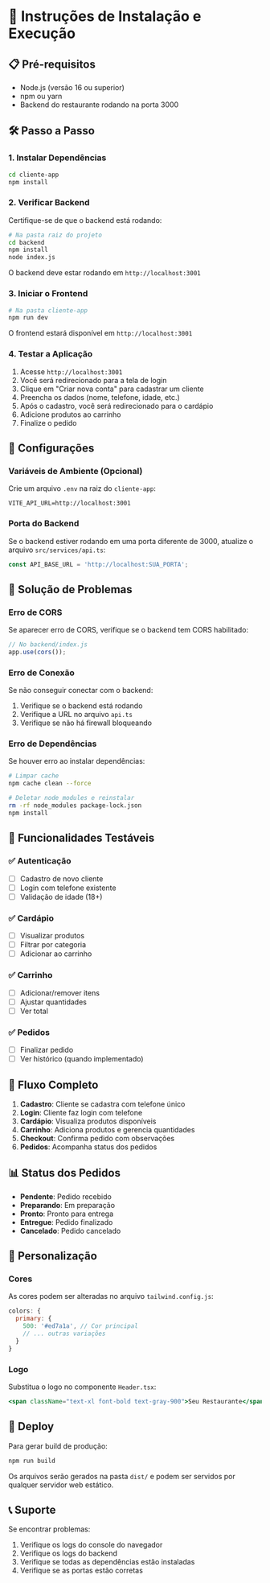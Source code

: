 # 🚀 Instruções de Instalação e Execução

## 📋 Pré-requisitos

- Node.js (versão 16 ou superior)
- npm ou yarn
- Backend do restaurante rodando na porta 3000

## 🛠️ Passo a Passo

### 1. Instalar Dependências

```bash
cd cliente-app
npm install
```

### 2. Verificar Backend

Certifique-se de que o backend está rodando:

```bash
# Na pasta raiz do projeto
cd backend
npm install
node index.js
```

O backend deve estar rodando em `http://localhost:3001`

### 3. Iniciar o Frontend

```bash
# Na pasta cliente-app
npm run dev
```

O frontend estará disponível em `http://localhost:3001`

### 4. Testar a Aplicação

1. Acesse `http://localhost:3001`
2. Você será redirecionado para a tela de login
3. Clique em "Criar nova conta" para cadastrar um cliente
4. Preencha os dados (nome, telefone, idade, etc.)
5. Após o cadastro, você será redirecionado para o cardápio
6. Adicione produtos ao carrinho
7. Finalize o pedido

## 🔧 Configurações

### Variáveis de Ambiente (Opcional)

Crie um arquivo `.env` na raiz do `cliente-app`:

```env
VITE_API_URL=http://localhost:3001
```

### Porta do Backend

Se o backend estiver rodando em uma porta diferente de 3000, atualize o arquivo `src/services/api.ts`:

```typescript
const API_BASE_URL = 'http://localhost:SUA_PORTA';
```

## 🐛 Solução de Problemas

### Erro de CORS

Se aparecer erro de CORS, verifique se o backend tem CORS habilitado:

```javascript
// No backend/index.js
app.use(cors());
```

### Erro de Conexão

Se não conseguir conectar com o backend:

1. Verifique se o backend está rodando
2. Verifique a URL no arquivo `api.ts`
3. Verifique se não há firewall bloqueando

### Erro de Dependências

Se houver erro ao instalar dependências:

```bash
# Limpar cache
npm cache clean --force

# Deletar node_modules e reinstalar
rm -rf node_modules package-lock.json
npm install
```

## 📱 Funcionalidades Testáveis

### ✅ Autenticação
- [ ] Cadastro de novo cliente
- [ ] Login com telefone existente
- [ ] Validação de idade (18+)

### ✅ Cardápio
- [ ] Visualizar produtos
- [ ] Filtrar por categoria
- [ ] Adicionar ao carrinho

### ✅ Carrinho
- [ ] Adicionar/remover itens
- [ ] Ajustar quantidades
- [ ] Ver total

### ✅ Pedidos
- [ ] Finalizar pedido
- [ ] Ver histórico (quando implementado)

## 🔄 Fluxo Completo

1. **Cadastro**: Cliente se cadastra com telefone único
2. **Login**: Cliente faz login com telefone
3. **Cardápio**: Visualiza produtos disponíveis
4. **Carrinho**: Adiciona produtos e gerencia quantidades
5. **Checkout**: Confirma pedido com observações
6. **Pedidos**: Acompanha status dos pedidos

## 📊 Status dos Pedidos

- **Pendente**: Pedido recebido
- **Preparando**: Em preparação
- **Pronto**: Pronto para entrega
- **Entregue**: Pedido finalizado
- **Cancelado**: Pedido cancelado

## 🎨 Personalização

### Cores

As cores podem ser alteradas no arquivo `tailwind.config.js`:

```javascript
colors: {
  primary: {
    500: '#ed7a1a', // Cor principal
    // ... outras variações
  }
}
```

### Logo

Substitua o logo no componente `Header.tsx`:

```jsx
<span className="text-xl font-bold text-gray-900">Seu Restaurante</span>
```

## 🚀 Deploy

Para gerar build de produção:

```bash
npm run build
```

Os arquivos serão gerados na pasta `dist/` e podem ser servidos por qualquer servidor web estático.

## 📞 Suporte

Se encontrar problemas:

1. Verifique os logs do console do navegador
2. Verifique os logs do backend
3. Verifique se todas as dependências estão instaladas
4. Verifique se as portas estão corretas 